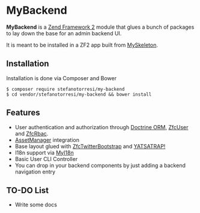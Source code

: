MyBackend
===

**MyBackend** is a [Zend Framework 2](//framework.zend.com) module that glues a bunch of packages to lay down the base for an admin backend UI.

It is meant to be installed in a ZF2 app built from [MySkeleton](//github.com/stefanotorresi/MySkeleton).

Installation
---
Installation is done via Composer and Bower

```
$ composer require stefanotorresi/my-backend
$ cd vendor/stefanotorresi/my-backend && bower install
```

Features
---

-   User authentication and authorization through [Doctrine ORM](http://www.doctrine-project.org), [ZfcUser](//github.com/ZF-Commons/ZfcUser) and [ZfcRbac](//github.com/ZF-Commons/ZfcRbac).
-   [AssetManager](//github.com/RWOverdijk/AssetManager) integration
-   Base layout glued with [ZfcTwitterBootstrap](//github.com/mwillbanks/ZfcTwitterBootstrap) and [YATSATRAP!](//github.com/stefanotorresi/yatsatrap)
-   I18n support via [MyI18n](//github.com/stefanotorresi/MyI18n)
-   Basic User CLI Controller
-   You can drop in your backend components by just adding a backend navigation entry

TO-DO List
---
-   Write some docs
